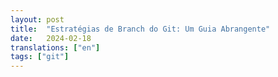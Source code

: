 ```yaml
---
layout: post
title:  "Estratégias de Branch do Git: Um Guia Abrangente"
date:   2024-02-18
translations: ["en"]
tags: ["git"]
---
```


<p class="intro"><span class="dropcap"></span></p>